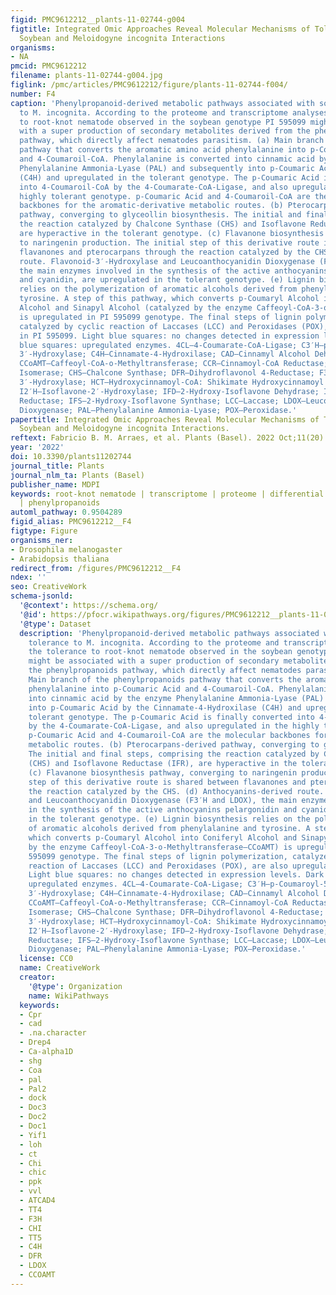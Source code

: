 ```yaml
---
figid: PMC9612212__plants-11-02744-g004
figtitle: Integrated Omic Approaches Reveal Molecular Mechanisms of Tolerance during
  Soybean and Meloidogyne incognita Interactions
organisms:
- NA
pmcid: PMC9612212
filename: plants-11-02744-g004.jpg
figlink: /pmc/articles/PMC9612212/figure/plants-11-02744-f004/
number: F4
caption: 'Phenylpropanoid-derived metabolic pathways associated with soybean tolerance
  to M. incognita. According to the proteome and transcriptome analyses, the tolerance
  to root-knot nematode observed in the soybean genotype PI 595099 might be associated
  with a super production of secondary metabolites derived from the phenylpropanoids
  pathway, which directly affect nematodes parasitism. (a) Main branch of the phenylpropanoids
  pathway that converts the aromatic amino acid phenylalanine into p-Coumaric Acid
  and 4-Coumaroil-CoA. Phenylalanine is converted into cinnamic acid by the enzyme
  Phenylalanine Ammonia-Lyase (PAL) and subsequently into p-Coumaric Acid by the Cinnamate-4-Hydroxilase
  (C4H) and upregulated in the tolerant genotype. The p-Coumaric Acid is finally converted
  into 4-Coumaroil-CoA by the 4-Coumarate-CoA-Ligase, and also upregulated in the
  highly tolerant genotype. p-Coumaric Acid and 4-Coumaroil-CoA are the molecular
  backbones for the aromatic-derivative metabolic routes. (b) Pterocarpans-derived
  pathway, converging to glyceollin biosynthesis. The initial and final steps, comprising
  the reaction catalyzed by Chalcone Synthase (CHS) and Isoflavone Reductase (IFR),
  are hyperactive in the tolerant genotype. (c) Flavanone biosynthesis pathway, converging
  to naringenin production. The initial step of this derivative route is shared between
  flavanones and pterocarpans through the reaction catalyzed by the CHS. (d) Anthocyanins-derived
  route. Flavonoid-3′-Hydroxylase and Leucoanthocyanidin Dioxygenase (F3′H and LDOX),
  the main enzymes involved in the synthesis of the active anthocyanins pelargonidin
  and cyanidin, are upregulated in the tolerant genotype. (e) Lignin biosynthesis
  relies on the polymerization of aromatic alcohols derived from phenylalanine and
  tyrosine. A step of this pathway, which converts p-Coumaryl Alcohol into Coniferyl
  Alcohol and Sinapyl Alcohol (catalyzed by the enzyme Caffeoyl-CoA-3-o-Methyltransferase—CCoAMT)
  is upregulated in PI 595099 genotype. The final steps of lignin polymerization,
  catalyzed by cyclic reaction of Laccases (LCC) and Peroxidases (POX), are also upregulated
  in PI 595099. Light blue squares: no changes detected in expression levels. Dark
  blue squares: upregulated enzymes. 4CL—4-Coumarate-CoA-Ligase; C3′H—p-Coumaroyl-5-O-Shikimate
  3′-Hydroxylase; C4H—Cinnamate-4-Hydroxilase; CAD—Cinnamyl Alcohol Dehydrogenase;
  CCoAMT—Caffeoyl-CoA-o-Methyltransferase; CCR—Cinnamoyl-CoA Reductase; CHI—Chalcone
  Isomerase; CHS—Chalcone Synthase; DFR—Dihydroflavonol 4-Reductase; F3′H—Flavonoid
  3′-Hydroxylase; HCT—Hydroxycinnamoyl-CoA: Shikimate Hydroxycinnamoyl Transferase;
  I2′H—Isoflavone-2′-Hydroxylase; IFD—2-Hydroxy-Isoflavone Dehydrase; IFR—Isoflavone
  Reductase; IFS—2-Hydroxy-Isoflavone Synthase; LCC—Laccase; LDOX—Leucoanthocyanidin
  Dioxygenase; PAL—Phenylalanine Ammonia-Lyase; POX—Peroxidase.'
papertitle: Integrated Omic Approaches Reveal Molecular Mechanisms of Tolerance during
  Soybean and Meloidogyne incognita Interactions.
reftext: Fabricio B. M. Arraes, et al. Plants (Basel). 2022 Oct;11(20):2744.
year: '2022'
doi: 10.3390/plants11202744
journal_title: Plants
journal_nlm_ta: Plants (Basel)
publisher_name: MDPI
keywords: root-knot nematode | transcriptome | proteome | differential expression
  | phenylpropanoids
automl_pathway: 0.9504289
figid_alias: PMC9612212__F4
figtype: Figure
organisms_ner:
- Drosophila melanogaster
- Arabidopsis thaliana
redirect_from: /figures/PMC9612212__F4
ndex: ''
seo: CreativeWork
schema-jsonld:
  '@context': https://schema.org/
  '@id': https://pfocr.wikipathways.org/figures/PMC9612212__plants-11-02744-g004.html
  '@type': Dataset
  description: 'Phenylpropanoid-derived metabolic pathways associated with soybean
    tolerance to M. incognita. According to the proteome and transcriptome analyses,
    the tolerance to root-knot nematode observed in the soybean genotype PI 595099
    might be associated with a super production of secondary metabolites derived from
    the phenylpropanoids pathway, which directly affect nematodes parasitism. (a)
    Main branch of the phenylpropanoids pathway that converts the aromatic amino acid
    phenylalanine into p-Coumaric Acid and 4-Coumaroil-CoA. Phenylalanine is converted
    into cinnamic acid by the enzyme Phenylalanine Ammonia-Lyase (PAL) and subsequently
    into p-Coumaric Acid by the Cinnamate-4-Hydroxilase (C4H) and upregulated in the
    tolerant genotype. The p-Coumaric Acid is finally converted into 4-Coumaroil-CoA
    by the 4-Coumarate-CoA-Ligase, and also upregulated in the highly tolerant genotype.
    p-Coumaric Acid and 4-Coumaroil-CoA are the molecular backbones for the aromatic-derivative
    metabolic routes. (b) Pterocarpans-derived pathway, converging to glyceollin biosynthesis.
    The initial and final steps, comprising the reaction catalyzed by Chalcone Synthase
    (CHS) and Isoflavone Reductase (IFR), are hyperactive in the tolerant genotype.
    (c) Flavanone biosynthesis pathway, converging to naringenin production. The initial
    step of this derivative route is shared between flavanones and pterocarpans through
    the reaction catalyzed by the CHS. (d) Anthocyanins-derived route. Flavonoid-3′-Hydroxylase
    and Leucoanthocyanidin Dioxygenase (F3′H and LDOX), the main enzymes involved
    in the synthesis of the active anthocyanins pelargonidin and cyanidin, are upregulated
    in the tolerant genotype. (e) Lignin biosynthesis relies on the polymerization
    of aromatic alcohols derived from phenylalanine and tyrosine. A step of this pathway,
    which converts p-Coumaryl Alcohol into Coniferyl Alcohol and Sinapyl Alcohol (catalyzed
    by the enzyme Caffeoyl-CoA-3-o-Methyltransferase—CCoAMT) is upregulated in PI
    595099 genotype. The final steps of lignin polymerization, catalyzed by cyclic
    reaction of Laccases (LCC) and Peroxidases (POX), are also upregulated in PI 595099.
    Light blue squares: no changes detected in expression levels. Dark blue squares:
    upregulated enzymes. 4CL—4-Coumarate-CoA-Ligase; C3′H—p-Coumaroyl-5-O-Shikimate
    3′-Hydroxylase; C4H—Cinnamate-4-Hydroxilase; CAD—Cinnamyl Alcohol Dehydrogenase;
    CCoAMT—Caffeoyl-CoA-o-Methyltransferase; CCR—Cinnamoyl-CoA Reductase; CHI—Chalcone
    Isomerase; CHS—Chalcone Synthase; DFR—Dihydroflavonol 4-Reductase; F3′H—Flavonoid
    3′-Hydroxylase; HCT—Hydroxycinnamoyl-CoA: Shikimate Hydroxycinnamoyl Transferase;
    I2′H—Isoflavone-2′-Hydroxylase; IFD—2-Hydroxy-Isoflavone Dehydrase; IFR—Isoflavone
    Reductase; IFS—2-Hydroxy-Isoflavone Synthase; LCC—Laccase; LDOX—Leucoanthocyanidin
    Dioxygenase; PAL—Phenylalanine Ammonia-Lyase; POX—Peroxidase.'
  license: CC0
  name: CreativeWork
  creator:
    '@type': Organization
    name: WikiPathways
  keywords:
  - Cpr
  - cad
  - .na.character
  - Drep4
  - Ca-alpha1D
  - shg
  - Coa
  - pal
  - Pal2
  - dock
  - Doc3
  - Doc2
  - Doc1
  - Yif1
  - loh
  - ct
  - Chi
  - chic
  - ppk
  - vvl
  - ATCAD4
  - TT4
  - F3H
  - CHI
  - TT5
  - C4H
  - DFR
  - LDOX
  - CCOAMT
---
```

